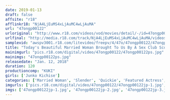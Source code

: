 ```yaml
---
date: 2019-01-13
draft: false
affsite: "r18"
afflinkr18: "NjA4LjEuMS4xLjAuMC4wLjAuMA"
url: "47ongp00122"
urloriginal: "http://www.r18.com/videos/vod/movies/detail/-/id=47ongp00122"
urlfinal: "http://media.r18.com/track/NjA4LjEuMS4xLjAuMC4wLjAuMA/videos/vod/movies/detail/-/id=47ongp00122"
samplevid: "awspv3001.r18.com/litevideo/freepv/4/47o/47ongp00122/47ongp00122_dmb_w.mp4"
title: "Today's Beautiful Married Woman Brought To Us By A Sex Club Scout A Pussy Pumping Creampie Course Junko Kichise 31 Years Old"
mainimgurl: "pics.r18.com/digital/video/47ongp00122/47ongp00122ps.jpg"
mainimgs: "47ongp00122ps.jpg"
releasedate: "Jan. 12, 2018"
duration: 120
productioncomp: "KUKI"
girls: ['Junko Kichise']
categories: ['Married Woman', 'Slender', 'Quickie', 'Featured Actress', 'Training', 'Creampie', 'Hi-Def']
imgurls: ['pics.r18.com/digital/video/47ongp00122/47ongp00122jp-1.jpg', 'pics.r18.com/digital/video/47ongp00122/47ongp00122jp-2.jpg', 'pics.r18.com/digital/video/47ongp00122/47ongp00122jp-3.jpg', 'pics.r18.com/digital/video/47ongp00122/47ongp00122jp-4.jpg', 'pics.r18.com/digital/video/47ongp00122/47ongp00122jp-5.jpg', 'pics.r18.com/digital/video/47ongp00122/47ongp00122jp-6.jpg', 'pics.r18.com/digital/video/47ongp00122/47ongp00122jp-7.jpg', 'pics.r18.com/digital/video/47ongp00122/47ongp00122jp-8.jpg', 'pics.r18.com/digital/video/47ongp00122/47ongp00122jp-9.jpg', 'pics.r18.com/digital/video/47ongp00122/47ongp00122jp-10.jpg', 'pics.r18.com/digital/video/47ongp00122/47ongp00122jp-11.jpg', 'pics.r18.com/digital/video/47ongp00122/47ongp00122jp-12.jpg', 'pics.r18.com/digital/video/47ongp00122/47ongp00122jp-13.jpg', 'pics.r18.com/digital/video/47ongp00122/47ongp00122jp-14.jpg', 'pics.r18.com/digital/video/47ongp00122/47ongp00122jp-15.jpg', 'pics.r18.com/digital/video/47ongp00122/47ongp00122jp-16.jpg', 'pics.r18.com/digital/video/47ongp00122/47ongp00122jp-17.jpg', 'pics.r18.com/digital/video/47ongp00122/47ongp00122jp-18.jpg', 'pics.r18.com/digital/video/47ongp00122/47ongp00122jp-19.jpg', 'pics.r18.com/digital/video/47ongp00122/47ongp00122jp-20.jpg']
imgs: ['47ongp00122jp-1.jpg', '47ongp00122jp-2.jpg', '47ongp00122jp-3.jpg', '47ongp00122jp-4.jpg', '47ongp00122jp-5.jpg', '47ongp00122jp-6.jpg', '47ongp00122jp-7.jpg', '47ongp00122jp-8.jpg', '47ongp00122jp-9.jpg', '47ongp00122jp-10.jpg', '47ongp00122jp-11.jpg', '47ongp00122jp-12.jpg', '47ongp00122jp-13.jpg', '47ongp00122jp-14.jpg', '47ongp00122jp-15.jpg', '47ongp00122jp-16.jpg', '47ongp00122jp-17.jpg', '47ongp00122jp-18.jpg', '47ongp00122jp-19.jpg', '47ongp00122jp-20.jpg']
---
```

